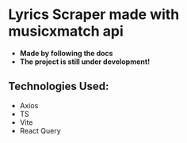 # Lyrics Scraper made with musicxmatch api

- **Made by following the docs**
- **The project is still under development!**
  
## Technologies Used:

- Axios
- TS
- Vite
- React Query
  
